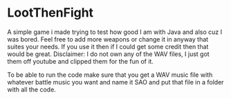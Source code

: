# LootThenFight
A simple game i made trying to test how good I am with Java and also cuz I was bored.
Feel free to add more weapons or change it in anyway that suites your needs. If you use it then if I could get some credit then that would be great. 
Disclaimer: I do not own any of the WAV files, I just got them off youtube and clipped them for the fun of it. 

To be able to run the code make sure that you get a WAV music file with whatever battle music you want and name it SAO and put that file in a folder with all the code. 
